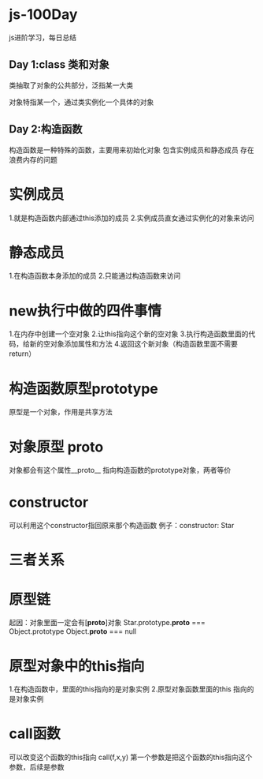 # **js**-100Day
js进阶学习，每日总结

## Day 1:class 类和对象
类抽取了对象的公共部分，泛指某一大类

对象特指某一个，通过类实例化一个具体的对象

## Day 2:构造函数
构造函数是一种特殊的函数，主要用来初始化对象
包含实例成员和静态成员
存在浪费内存的问题
# 实例成员
1.就是构造函数内部通过this添加的成员
2.实例成员直女通过实例化的对象来访问
# 静态成员
1.在构造函数本身添加的成员
2.只能通过构造函数来访问
# new执行中做的四件事情
1.在内存中创建一个空对象
2.让this指向这个新的空对象
3.执行构造函数里面的代码，给新的空对象添加属性和方法
4.返回这个新对象（构造函数里面不需要return）
# 构造函数原型prototype
原型是一个对象，作用是共享方法
# 对象原型 __proto__ 
对象都会有这个属性__proto__ 指向构造函数的prototype对象，两者等价
# constructor
可以利用这个constructor指回原来那个构造函数
例子：constructor: Star
# 三者关系

# 原型链
起因：对象里面一定会有[__proto__]对象
Star.prototype.__proto__ === Object.prototype
Object.__proto__ === null

# 原型对象中的this指向
1.在构造函数中，里面的this指向的是对象实例
2.原型对象函数里面的this 指向的是对象实例


# call函数
可以改变这个函数的this指向
call(f,x,y)
第一个参数是把这个函数的this指向这个参数，后续是参数
